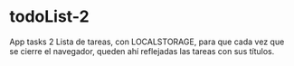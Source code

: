 # todoList-2
App tasks 2
Lista de tareas, con LOCALSTORAGE, para que cada vez que se cierre el navegador, queden ahí reflejadas las tareas con sus títulos.
